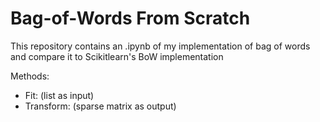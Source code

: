 # Bag-of-Words From Scratch
This repository contains an .ipynb of my implementation of bag of words and compare it to Scikitlearn's BoW implementation

Methods:
- Fit: (list as input)
- Transform: (sparse matrix as output)
